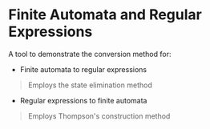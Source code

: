 # Finite Automata and Regular Expressions

A tool to demonstrate the conversion method for:

- Finite automata to regular expressions
>Employs the state elimination method
- Regular expressions to finite automata
>Employs Thompson's construction method